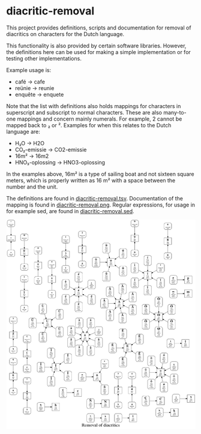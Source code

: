 # diacritic-removal

This project provides definitions, scripts and documentation for removal of
diacritics on characters for the Dutch language.

This functionality is also provided by certain software libraries. However,
the definitions here can be used for making a simple implementation or for
testing other implementations.

Example usage is:
* café → cafe
* reünie → reunie
* enquête → enquete

Note that the list with definitions also holds mappings for characters in
superscript and subscript to normal characters. These are also many-to-one
mappings and concern mainly numerals. For example, 2 cannot be mapped back to ₂
or ². Examples for when this relates to the Dutch language are:
* H₂O → H2O
* CO₂-emissie → CO2-emissie
* 16m² → 16m2
* HNO₃-oplossing → HNO3-oplossing

In the examples above, 16m² is a type of sailing boat and not sixteen square
meters, which is properly written as 16 m² with a space between the number and
the unit.

The definitions are found in [diacritic-removal.tsv](diacritic-removal.tsv). Documentation of the mapping is found in [diacritic-removal.png](diacritic-removal.png). Regular expressions, for usage in for example sed, are found
in [diacritic-removal.sed](diacritic-removal.sed).

![Removal of diacritics](diacritic-removal.png?raw=true "Removal of diacritics")

